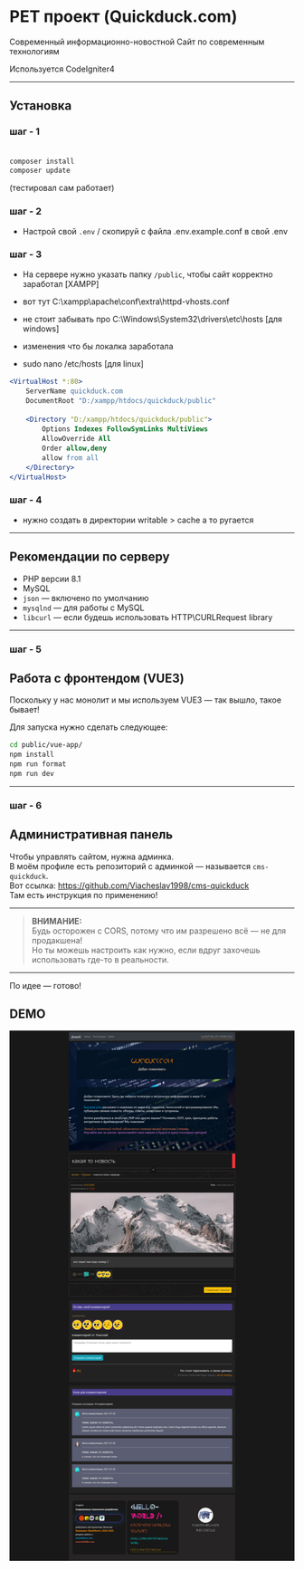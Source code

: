 # PET проект (Quickduck.com)

Современный информационно-новостной Сайт по современным технологиям

Используется CodeIgniter4

---

## Установка

### шаг - 1
```bash

composer install 
composer update
```
(тестировал сам работает)
### шаг - 2
- Настрой свой `.env` / скопируй с файла .env.example.conf в свой .env

### шаг - 3
- На сервере нужно указать папку `/public`, чтобы сайт корректно заработал [XAMPP]
- вот тут C:\xampp\apache\conf\extra\httpd-vhosts.conf

- не стоит забывать про C:\Windows\System32\drivers\etc\hosts [для windows]
- изменения что бы локалка заработала 

- sudo nano /etc/hosts [для linux]

```apache
<VirtualHost *:80>
    ServerName quickduck.com
    DocumentRoot "D:/xampp/htdocs/quickduck/public"

    <Directory "D:/xampp/htdocs/quickduck/public">
        Options Indexes FollowSymLinks MultiViews
        AllowOverride All
        Order allow,deny
        allow from all
    </Directory>
</VirtualHost>
```

### шаг - 4
- нужно создать в директории writable > cache а то ругается
---

## Рекомендации по серверу

- PHP версии 8.1
- MySQL
- `json` — включено по умолчанию
- `mysqlnd` — для работы с MySQL
- `libcurl` — если будешь использовать HTTP\CURLRequest library

---
### шаг - 5
## Работа с фронтендом (VUE3)

Поскольку у нас монолит и мы используем VUE3 — так вышло, такое бывает!

Для запуска нужно сделать следующее:

```bash
cd public/vue-app/
npm install
npm run format
npm run dev
```

---
### шаг - 6
## Административная панель

Чтобы управлять сайтом, нужна админка.  
В моём профиле есть репозиторий с админкой — называется `cms-quickduck`.  
Вот ссылка: https://github.com/Viacheslav1998/cms-quickduck  
Там есть инструкция по применению!

---

> **ВНИМАНИЕ:**  
> Будь осторожен с CORS, потому что им разрешено всё — не для продакшена!  
> Но ты можешь настроить как нужно, если вдруг захочешь использовать где-то в реальности.

---

По идее — готово!

## DEMO
![single](duck-space.png)